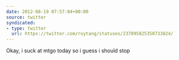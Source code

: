 ```yaml
---
date: 2012-08-19 07:57:04+00:00
source: twitter
syndicated:
- type: twitter
  url: https://twitter.com/roytang/statuses/237095825350733824/
---
```


Okay, i suck at mtgo today so i guess i should stop